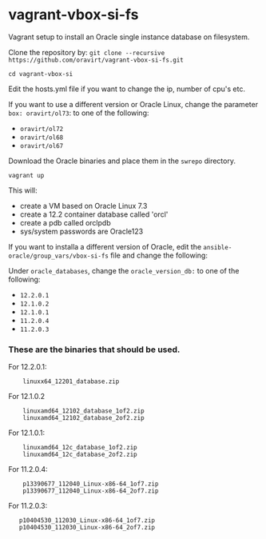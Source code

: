 # vagrant-vbox-si-fs
Vagrant setup to install an Oracle single instance database on filesystem.

Clone the repository by:
`git clone --recursive https://github.com/oravirt/vagrant-vbox-si-fs.git`

`cd vagrant-vbox-si`

Edit the hosts.yml file if you want to change the ip, number of cpu's etc.

If you want to use a different version or Oracle Linux, change the parameter `box: oravirt/ol73`: to one of the following:

- `oravirt/ol72` 
- `oravirt/ol68` 
- `oravirt/ol67` 

Download the Oracle binaries and place them in the `swrepo` directory.

`vagrant up`

This will:
- create a VM based on Oracle Linux 7.3
- create a 12.2 container database called 'orcl'
- create a pdb called orclpdb
- sys/system passwords are Oracle123

If you want to installa a different version of Oracle, edit the `ansible-oracle/group_vars/vbox-si-fs` file and change the following:

Under `oracle_databases`, change the `oracle_version_db:` to one of the following:

* `12.2.0.1`
* `12.1.0.2`
* `12.1.0.1`
* `11.2.0.4`
* `11.2.0.3`

### These are the binaries that should be used.

For 12.2.0.1:
```
    linuxx64_12201_database.zip
 ```

For 12.1.0.2
```
    linuxamd64_12102_database_1of2.zip
    linuxamd64_12102_database_2of2.zip
 ```

For 12.1.0.1:
```
    linuxamd64_12c_database_1of2.zip
    linuxamd64_12c_database_2of2.zip
 ```

For 11.2.0.4:
```
    p13390677_112040_Linux-x86-64_1of7.zip
    p13390677_112040_Linux-x86-64_2of7.zip
 ```
  
 For 11.2.0.3: 
 ```
    p10404530_112030_Linux-x86-64_1of7.zip
    p10404530_112030_Linux-x86-64_2of7.zip
 ```

